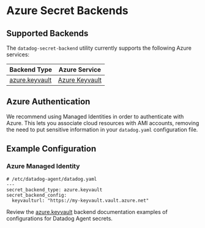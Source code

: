 # Azure Secret Backends

## Supported Backends

The `datadog-secret-backend` utility currently supports the following Azure services:

| Backend Type | Azure Service |
| --- | --- |
| [azure.keyvault](keyvault.md) | [Azure Keyvault](https://docs.microsoft.com/en-us/Azure/key-vault/secrets/quick-create-portal) |


## Azure Authentication

We recommend using Managed Identities in order to authenticate with Azure. This lets you associate cloud resources with AMI accounts, removing the need to put sensitive information in your `datadog.yaml` configuration file.

## Example Configuration

### Azure Managed Identity

```
# /etc/datadog-agent/datadog.yaml
---
secret_backend_type: azure.keyvault
secret_backend_config:
  keyvaulturl: "https://my-keyvault.vault.azure.net"
```

Review the [azure.keyvault](keyvault.md) backend documentation examples of configurations for Datadog Agent secrets.
